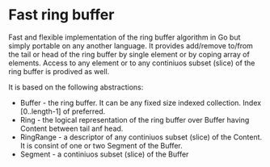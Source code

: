 # Fast ring buffer
Fast and flexible implementation of the ring buffer algorithm in Go but simply portable on any another language.
It provides add/remove to/from the tail or head of the ring buffer by single element or by coping array of elements.
Access to any element or to any continiuos subset (slice) of the ring buffer is prodived as well.

It is based on the following abstractions:
* Buffer - the ring buffer. It can be any fixed size indexed collection. Index [0..length-1] of preferred.
* Ring - the logical representation of the ring buffer over Buffer having Content between tail anf head.
* RingRange - a descriptor of any continiuos subset (slice) of the Content. It is consint of one or two Segment of the Buffer.
* Segment - a continiuos subset (slice) of the Buffer
